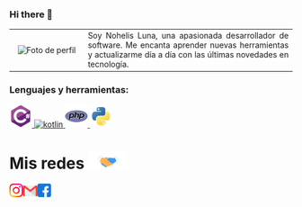 ### Hi there 👋
<table border="0" style="border-collapse: collapse; border-spacing: 0;">
  <tr>
    <td width=25%" style="text-align: center; vertical-align: middle;"><img style="margin = auto;" src="https://github.com/nohelisluna/nohelisluna/assets/139879857/36c54f75-ebd4-47ae-aeba-2510d48294c3" alt="Foto de perfil" width="100%"/></td>
    <td width="70%" style="text-align: justify;">Soy Nohelis Luna, una apasionada desarrollador de software. Me encanta aprender nuevas herramientas y actualizarme día a día con las últimas novedades en tecnología.</td>
  </tr>
</table>

<h3 align="left">Lenguajes y herramientas:</h3>
<p align="left"> 

<a href="https://github.com/JuanDiegogit?tab=repositories&q=&type=&language=c%23&sort=stargazers" target="_blank"> <img src="https://raw.githubusercontent.com/devicons/devicon/master/icons/csharp/csharp-original.svg" alt="csharp" width="40" height="40"/> </a> 
<a href="https://kotlinlang.org" target="_blank"> <img src="https://www.vectorlogo.zone/logos/kotlinlang/kotlinlang-icon.svg" alt="kotlin" width="40" height="40"/> </a> 
<a href="https://www.php.net" target="_blank"> <img src="https://raw.githubusercontent.com/devicons/devicon/master/icons/php/php-original.svg" alt="php" width="40" height="40"/> </a> 
<a href="https://www.python.org" target="_blank"> <img src="https://raw.githubusercontent.com/devicons/devicon/master/icons/python/python-original.svg" alt="python" width="40" height="40"/> </a> 
</p>

# Mis redes <img src="https://github.com/JuanDiegogit/JuanDiegogit/blob/main/Resources/Handshake.gif" height="32px">

  <a href="https://www.instagram.com/nohelis_06/">
    <img align="left" alt="Satyam Goyal | Instagram" width="24px" src="https://github.com/JuanDiegogit/JuanDiegogit/blob/main/Resources/Instagram.svg" />
  </a> &nbsp;&nbsp;
  
  <a href="mailto:nohelisluna@gmail.com">
    <img align="left" alt="Satyam Goyal | Gmail" width="26px" src="https://github.com/JuanDiegogit/JuanDiegogit/blob/main/Resources/Gmail.svg" />
  </a>
  
   <a href="https://web.facebook.com/nohelisdaviana.lunaquiroz/">
    <img align="left" alt="Juan Diego | Facebook" width="24px" src="https://github.com/JuanDiegogit/JuanDiegogit/blob/main/Resources/facebook.svg" />
  </a> &nbsp;&nbsp;
